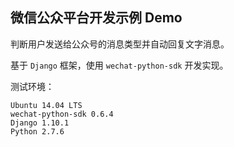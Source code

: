 ## 微信公众平台开发示例 Demo

判断用户发送给公众号的消息类型并自动回复文字消息。

基于 `Django` 框架，使用 `wechat-python-sdk` 开发实现。

测试环境：

```
Ubuntu 14.04 LTS
wechat-python-sdk 0.6.4
Django 1.10.1
Python 2.7.6
```